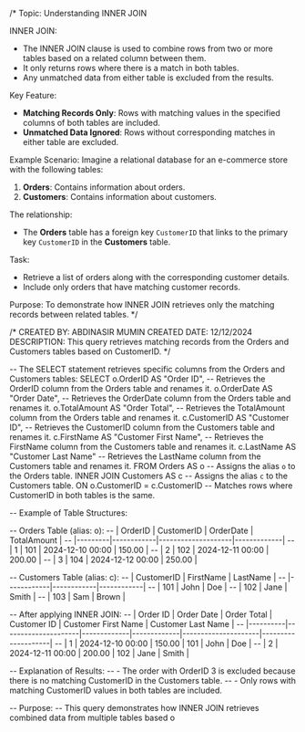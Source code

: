/*
Topic: Understanding INNER JOIN

INNER JOIN:
- The INNER JOIN clause is used to combine rows from two or more tables based on a related column between them.
- It only returns rows where there is a match in both tables.
- Any unmatched data from either table is excluded from the results.

Key Feature:
- **Matching Records Only**: Rows with matching values in the specified columns of both tables are included.
- **Unmatched Data Ignored**: Rows without corresponding matches in either table are excluded.

Example Scenario:
Imagine a relational database for an e-commerce store with the following tables:
1. **Orders**: Contains information about orders.
2. **Customers**: Contains information about customers.

The relationship:
- The **Orders** table has a foreign key `CustomerID` that links to the primary key `CustomerID` in the **Customers** table.

Task:
- Retrieve a list of orders along with the corresponding customer details.
- Include only orders that have matching customer records.

Purpose:
To demonstrate how INNER JOIN retrieves only the matching records between related tables.
*/

/*
CREATED BY: ABDINASIR MUMIN
CREATED DATE: 12/12/2024
DESCRIPTION: This query retrieves matching records from the Orders and Customers tables based on CustomerID.
*/

-- The SELECT statement retrieves specific columns from the Orders and Customers tables:
SELECT
    o.OrderID AS "Order ID",           -- Retrieves the OrderID column from the Orders table and renames it.
    o.OrderDate AS "Order Date",       -- Retrieves the OrderDate column from the Orders table and renames it.
    o.TotalAmount AS "Order Total",    -- Retrieves the TotalAmount column from the Orders table and renames it.
    c.CustomerID AS "Customer ID",     -- Retrieves the CustomerID column from the Customers table and renames it.
    c.FirstName AS "Customer First Name", -- Retrieves the FirstName column from the Customers table and renames it.
    c.LastName AS "Customer Last Name" -- Retrieves the LastName column from the Customers table and renames it.
FROM
    Orders AS o                        -- Assigns the alias `o` to the Orders table.
INNER JOIN
    Customers AS c                     -- Assigns the alias `c` to the Customers table.
ON 
    o.CustomerID = c.CustomerID        -- Matches rows where CustomerID in both tables is the same.

-- Example of Table Structures:

-- Orders Table (alias: o):
-- | OrderID | CustomerID | OrderDate          | TotalAmount |
-- |---------|------------|--------------------|-------------|
-- | 1       | 101        | 2024-12-10 00:00  | 150.00      |
-- | 2       | 102        | 2024-12-11 00:00  | 200.00      |
-- | 3       | 104        | 2024-12-12 00:00  | 250.00      |

-- Customers Table (alias: c):
-- | CustomerID | FirstName  | LastName   |
-- |------------|------------|------------|
-- | 101        | John       | Doe        |
-- | 102        | Jane       | Smith      |
-- | 103        | Sam        | Brown      |

-- After applying INNER JOIN:
-- | Order ID | Order Date          | Order Total | Customer ID | Customer First Name | Customer Last Name |
-- |----------|---------------------|-------------|-------------|---------------------|--------------------|
-- | 1        | 2024-12-10 00:00   | 150.00      | 101         | John                | Doe                |
-- | 2        | 2024-12-11 00:00   | 200.00      | 102         | Jane                | Smith              |

-- Explanation of Results:
-- - The order with OrderID 3 is excluded because there is no matching CustomerID in the Customers table.
-- - Only rows with matching CustomerID values in both tables are included.

-- Purpose:
-- This query demonstrates how INNER JOIN retrieves combined data from multiple tables based o
